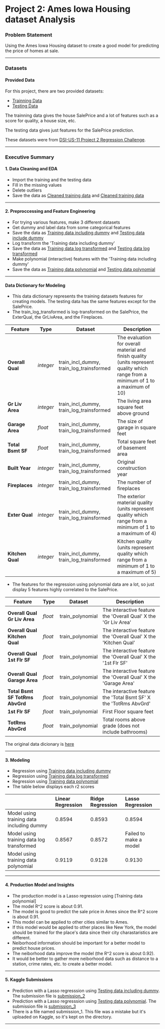 # Project 2: Ames Iowa Housing dataset Analysis

### Problem Statement

Using the Ames Iowa Housing dataset to create a good model for predicting the price of homes at sale.

---

### Datasets

#### Provided Data

For this project, there are two provided datasets:

- [Trainning Data](./datasets/train.csv)
- [Testing Data](./datasets/test.csv)

The trainning data gives the house SalePrice and a lot of features such as a score for quality, a house size, etc.

The testing data gives just features for the SalePrice prediction.

These datasets were from [DSI-US-11 Project 2 Regression Challenge](https://www.kaggle.com/c/dsi-us-11-project-2-regression-challenge/data).

---

### Executive Summary

#### 1. Data Cleaning and EDA
- Import the training and the testing data
- Fill in the missing values
- Delete outliers
- Save the data as [Cleaned training data](./datasets/train_cleaned_data.csv) and [Cleaned training data](./datasets/test_cleaned_data.csv)

---

#### 2. Preproccessing and Feature Engineering
- For trying various features, make 3 different datasets
- Get dummy and label data from some categorical features
- Save the data as [Training data including dummy](./datasets/train_incl_dummy.csv) and [Testing data include dummy](./datasets/test_cleaned_data.csv)
- Log transform the 'Training data including dummy'
- Save the data as [Training data log transformed](./datasets/train_log_transformed.csv) and [Testing data log transformed](./datasets/test_cleaned_data.csv)
- Make polynomial (interactive) features with the 'Training data including dummy'
- Save the data as [Training data polynomial](./datasets/train_polynomial.csv) and [Testing data polynomial](./datasets/test_polynomial.csv)

---

#### Data Dictionary for Modeling

- This data dictionary represents the training datasets features for creating models. The testing data has the same features except for the SalePrice.
- The train_log_transformed is log-transformed on the SalePrice, the ExterQual, the GrLivArea, and the Fireplaces.

|Feature|Type|Dataset|Description|
|---|---|---|---|
|**Overall Qual**|*integer*|train_incl_dummy, train_log_trainsformed|The evaluation for overall material and finish quality (units represent quality which range from a minimum of 1 to a maximum of 10) |
|**Gr Liv Area**|*integer*|train_incl_dummy, train_log_trainsformed|The living area square feet above ground | 
|**Garage Area**|*float*|train_incl_dummy, train_log_trainsformed|The size of garage in square feet|
|**Total Bsmt SF**|*float*|train_incl_dummy, train_log_trainsformed|Total square feet of basement area|
|**Built Year**|*integer*|train_incl_dummy, train_log_trainsformed|Original construction year|
|**Fireplaces**|*integer*|train_incl_dummy, train_log_trainsformed|The number of fireplaces| 
|**Exter Qual**|*integer*|train_incl_dummy, train_log_trainsformed|The exterior material quality (units represent quality which range from a minimum of 1 to a maximum of 4) |
|**Kitchen Qual**|*integer*|train_incl_dummy, train_log_trainsformed|Kitchen quality (units represent quality which range from a minimum of 1 to a maximum of 5)|


- The features for the regression using polynomial data are a lot, so just display 5 features highly correlated to the SalePrice.

|Feature|Type|Dataset|Description|
|---|---|---|---|
|**Overall Qual Gr Liv Area**|*float*|train_polynomial|The interactive feature the 'Overall Qual' X the 'Gr Liv Area'|
|**Overall Qual Kitchen Qual**|*float*|train_polynomial|The interactive feature the 'Overall Qual' X the 'Kitchen Qual'| 
|**Overall Qual 1st Flr SF**|*float*|train_polynomial|The interactive feature the 'Overall Qual' X the '1st Flr SF'|
|**Overall Qual Garage Area**|*float*|train_polynomial|The interactive feature the 'Overall Qual' X the 'Garage Area'|
|**Total Bsmt SF TotRms AbvGrd**|*float*|train_polynomial|The interactive feature the 'Total Bsmt SF' X the 'TotRms AbvGrd'|
|**1st Flr SF**|*float*|train_polynomial|First Floor square feet| 
|**TotRms AbvGrd**|*float*|train_polynomial|Total rooms above grade (does not include bathrooms)|

The original data dicionary is [here](https://www.kaggle.com/c/dsi-us-11-project-2-regression-challenge/data)

---

#### 3. Modeling
- Regression using [Training data including dummy](./datasets/train_incl_dummy.csv)
- Regression using [Training data log transformed](./datasets/train_log_transformed.csv)
- Regression using [Training data polynomial](./datasets/train_polynomial.csv)
- The table below displays each r2 scores

|  | Linear Regression | Ridge Regression | Lasso Regression |
|:---------|:---------|:---------|:---------|
| Model using training data including dummy | 0.8594 | 0.8593 | 0.8594 |
| Model using training data log transformed | 0.8567 | 0.8572 | Failed to make a model |
| Model using training data polynomial | 0.9119 | 0.9128 | 0.9130 |

---

#### 4. Production Model and Insights
- The production model is a Lasso regression using [Training data polynomial]
- The model R^2 score is about 0.91.
- The model is good to predict the sale price in Ames since the R^2 score is about 0.91.
- This model can be applied to other cities similar to Ames.
- If this model would be applied to other places like New York, the model should be trained for the place's data since their city charastaristics are different.
- Neiborhood information should be important for a better model to predict house prices.
- The neiborhood data improve the model (the R^2 score is about 0.92).
- It would be better to gather more neiborhood data such as distance to a station, crime rates, etc. to create a better model.

---

#### 5. Kaggle Submissions
- Prediction with a Lasso regresssion using [Testing data including dummy](./datasets/test_incl_dummy.csv). The submission file is [submission_2](./submissions/submission_2.csv)
- Prediction with a Lasso regresssion using [Testing data polynomial](./datasets/test_polynomial.csv). The submission file is [submission_3](./submissions/submission_3.csv)
- There is a file named submission_1. This file was a mistake but it's uploaded on Kaggle, so it's kept on the directory. 
---
